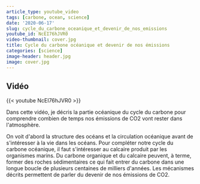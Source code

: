 ```yaml
---
article_type: youtube_video
tags: [carbone, ocean, science]
date: '2020-06-17'
slug: cycle_du_carbone_oceanique_et_devenir_de_nos_emissions
youtube_id: NcEI76hJVR0
video-thumbnail: cover.jpg
title: Cycle du carbone océanique et devenir de nos émissions
categories: [science]
image-header: header.jpg
image: cover.jpg
---
```


## Vidéo

{{< youtube NcEI76hJVR0 >}}

Dans cette vidéo, je décris la partie océanique du cycle du carbone pour comprendre combien de temps nos émissions de CO2 vont rester dans l'atmosphère.

On voit d'abord la structure des océans et la circulation océanique avant de s'intéresser à la vie dans les océans. Pour compléter notre cycle du carbone océanique, il faut s'intéresser au calcaire produit par les organismes marins. Du carbone organique et du calcaire peuvent, à terme, former des roches sédimentaires ce qui fait entrer du carbone dans une longue boucle de plusieurs centaines de milliers d'années. Les mécanismes décrits permettent de parler du devenir de nos émissions de CO2.

